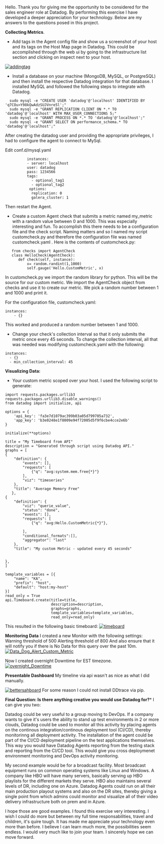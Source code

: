 Hello.
Thank you for giving me the opportunity to be considered for the sales engineer role at Datadog.  By performing this exercise I have developed a deeper appreciation for your technology.  Below are my answers to the questions posed in this project.

**Collecting Metrics**.
*   Add tags in the Agent config file and show us a screenshot of your host and its tags on the Host Map page in Datadog.
This could be accomplished through the web ui by going to the infrastructure list section and clicking on inspect next to your host.

<a href="https://ibb.co/fzbcYe"><img src="https://preview.ibb.co/g82HYe/addingtag.png" alt="addingtag" border="0"></a><br />

* Install a database on your machine (MongoDB, MySQL, or PostgreSQL) and then install the respective Datadog integration for that database.
I installed MySQL and followed the following steps to integrate with Datadog.
```Create a datadog user with replication rights in your MySQL server
  sudo mysql -e "CREATE USER 'datadog'@'localhost' IDENTIFIED BY 'q7COu>Y98kQwAdzSUJVnre5l';"
  sudo mysql -e "GRANT REPLICATION CLIENT ON *.* TO 'datadog'@'localhost' WITH MAX_USER_CONNECTIONS 5;"
  sudo mysql -e "GRANT PROCESS ON *.* TO 'datadog'@'localhost';"
  sudo mysql -e "GRANT SELECT ON performance_schema.* TO 'datadog'@'localhost';"
  ```
After creating the datadog user and providing the appropriate privileges, I had to configure the agent to connect to MySql.

Edit conf.d/mysql.yaml
```        init_config:
          instances:
          - server: localhost
          user: datadog
          pass: 1234566
          tags:
            - optional_tag1
            - optional_tag2
           options:
            replication: 0
            galera_cluster: 1 
```
Then restart the Agent.

* Create a custom Agent check that submits a metric named my_metric with a random value between 0 and 1000.
This was especially interesting and fun.  To accomplish this there needs to be a configuration file and the check script.  Naming matters and so I named my script customcheck.py and therefore the configuration file was named customcheck.yaml .  Here is the contents of customcheck.py:

```import random
   from checks import AgentCheck
   class HelloCheck(AgentCheck):
      def check(self, instance):
          x= random.randint(1,1000)
          self.gauge('Hello.CustomMetric', x)
```
In customcheck.py we import the random library for python.  This will be the source for our custom metric.  We import the AgentCheck 
object from checks and use it to create our metric.  We pick a random number between 1 and 1000 and print it.

For the configuration file, customcheck.yaml:
```
instances:
    - {}
```
This worked and produced a random number between 1 and 1000.

*  Change your check's collection interval so that it only submits the metric once every 45 seconds.
To change the collection interval, all that was needed was modifying customcheck.yaml with the following:
  ```
  instances:
    - {}
    - min_collection_interval: 45
```
**Visualizing Data:**

* Your custom metric scoped over your host.
I used the following script to generate:

```
import requests.packages.urllib3
requests.packages.urllib3.disable_warnings()
from datadog import initialize, api

options = {
    'api_key': 'fa3e7d1079ac399b03a05d799705a732',
    'app_key': 'b3e0248e1f8009e94f72005d5f9f6cbe4cce2e6b'
}

initialize(**options)

title = "My Timeboard from API"
description = "Generated through script using Datadog API."
graphs = [
{
    "definition": {
        "events": [],
        "requests": [
            {"q": "avg:system.mem.free{*}"}
        ],
        "viz": "timeseries"
    },
    "title": "Average Memory Free"
   },
{
    "definition": {
        "viz": "querie_value",
        "status": "done",
        "events": [],
        "requests": [
            {"q": "avg:Hello.CustomMetric{*}"},

        ],
        "conditional_formats":[],
        "aggregator": "last"
    },
    "title": "My custom Metric - updated every 45 seconds"


},
]

template_variables = [{
    "name": "KA",
    "prefix": "host",
    "default": "host:my-host"
}]
read_only = True
api.Timeboard.create(title=title,
                     description=description,
                     graphs=graphs,
                     template_variables=template_variables,
                     read_only=read_only)
```

This resulted in the following basic timeboard:
<a href="https://ibb.co/dkSsKK"><img src="https://preview.ibb.co/kDziRz/timeboard.png" alt="timeboard" border="0"></a>

**Monitoring Data**
I created a new Monitor with the following settings:
Warning threshold of 500
Alerting threshold of 800
And also ensure that it will notify you if there is No Data for this query over the past 10m.
<a href="https://ibb.co/jo35pK"><img src="https://preview.ibb.co/dXhbwz/Data_Dog_Alert_Custom_Metric.png" alt="Data_Dog_Alert_Custom_Metric" border="0"></a>

Now I created overnight Downtime for EST timezone.
<a href="https://ibb.co/jJTfpK"><img src="https://preview.ibb.co/m6U9ie/overnight_Downtime.png" alt="overnight_Downtime" border="0"></a>

**Presentable Dashboard**
My timeline via api wasn't as nice as what I did manually.

<a href="https://ibb.co/jLBdbz"><img src="https://preview.ibb.co/j5kh3e/bettersahboard.png" alt="bettersahboard" border="0"></a>
For some reason I could not install DDtrace via pip.

**Final Question:
Is there anything creative you would use Datadog for?***
I can give you two:

Datadog could be very useful to a group moving to DevOps.  If a company wants to give it's users the ability to stand up test environments in 2 or more clouds, Datadog could be used to monitor all this activity by placing agents on the continous integration/continous deployment tool (CI/CD), thereby monitorinng all deployment activity.  The installation of the agent could be part of the CI/CD deployment pipeline on the test applications themselves.  This way you would have Datadog Agents reporting from the testing stack and reporting from the CI/CD tool.  This would give you cross deploymenet environment monitoring and DevOps activity monitoring.

My second example would be for a broadcast facility.  Most broadcast equipment runs on common operating systems like Linux and Windows.  A company like HBO will have many servers, basically serving up HBO playlists for the different markets they serve.  HBO also maintains several levels of DR, including one on Azure.  Datadog Agents could run on all their main production playout systems and also on the DR sites, thereby giving a single point from which admins could monitor and visualize all of their video delivery infrastructure both on prem and in Azure.

I hope those are good examples.  I found this exercise very interesting.  I wish I could do more but between my full time responsabilities, travel and children, it's quire tough. It has made me appreciate your technology even more than before.  I believe I can learn much more, the possibilities seem endless.  I would very much like to join your team.  I sincerely hope we can move forward.

